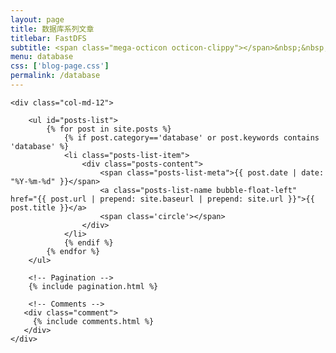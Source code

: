 ```yaml
---
layout: page
title: 数据库系列文章
titlebar: FastDFS
subtitle: <span class="mega-octicon octicon-clippy"></span>&nbsp;&nbsp; 数据库系列文章
menu: database
css: ['blog-page.css']
permalink: /database
---
```


<div class="row">

    <div class="col-md-12">

        <ul id="posts-list">
            {% for post in site.posts %}
                {% if post.category=='database' or post.keywords contains 'database' %}
                <li class="posts-list-item">
                    <div class="posts-content">
                        <span class="posts-list-meta">{{ post.date | date: "%Y-%m-%d" }}</span>
                        <a class="posts-list-name bubble-float-left" href="{{ post.url | prepend: site.baseurl | prepend: site.url }}">{{ post.title }}</a>
                        <span class='circle'></span>
                    </div>
                </li>
                {% endif %}
            {% endfor %}
        </ul> 

        <!-- Pagination -->
        {% include pagination.html %}

        <!-- Comments -->
       <div class="comment">
         {% include comments.html %}
       </div>
    </div>

</div>
<script>
    $(document).ready(function(){

        // Enable bootstrap tooltip
        $("body").tooltip({ selector: '[data-toggle=tooltip]' });

    });
</script>

